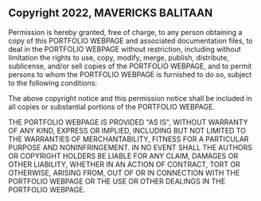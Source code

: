## Copyright 2022, MAVERICKS BALITAAN


Permission is hereby granted, free of charge, to any person obtaining a copy of this PORTFOLIO WEBPAGE and associated documentation files, to deal in the PORTFOLIO WEBPAGE without restriction, including without limitation the rights to use, copy, modify, merge, publish, distribute, sublicense, and/or sell copies of the PORTFOLIO WEBPAGE, and to permit persons to whom the PORTFOLIO WEBPAGE is furnished to do so, subject to the following conditions:

The above copyright notice and this permission notice shall be included in all copies or substantial portions of the PORTFOLIO WEBPAGE.

THE PORTFOLIO WEBPAGE IS PROVIDED "AS IS", WITHOUT WARRANTY OF ANY KIND, EXPRESS OR IMPLIED, INCLUDING BUT NOT LIMITED TO THE WARRANTIES OF MERCHANTABILITY, FITNESS FOR A PARTICULAR PURPOSE AND NONINFRINGEMENT. IN NO EVENT SHALL THE AUTHORS OR COPYRIGHT HOLDERS BE LIABLE FOR ANY CLAIM, DAMAGES OR OTHER LIABILITY, WHETHER IN AN ACTION OF CONTRACT, TORT OR OTHERWISE, ARISING FROM, OUT OF OR IN CONNECTION WITH THE PORTFOLIO WEBPAGE OR THE USE OR OTHER DEALINGS IN THE PORTFOLIO WEBPAGE.